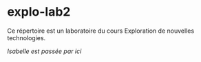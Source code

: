 # explo-lab2

Ce répertoire est un laboratoire du cours Exploration de nouvelles technologies.

*Isabelle est passée par ici*
